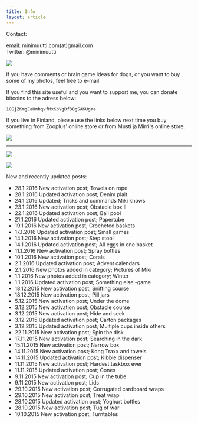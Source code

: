```yaml
---
title: Info
layout: article
---
```


Contact:

email: minimuutti.com(at)gmail.com<br/>
Twitter: @minimuutti

![](https://lh3.googleusercontent.com/rUi_U-5Iu5bgA0h60ykYVrw8kV3k10DMccmLkt_t2Vs=w245)

If you have comments or brain game ideas for dogs, or you want to buy some of my photos, feel free to e-mail. 

If you find this site useful and you want to support me, you can donate bitcoins to the adress below:

	1CGjZKmgEaHmbqvfMxKbVgDf38gSAKUgYa

If you live in Finland, please use the links below next time you buy something from Zooplus' online store or from Musti ja Mirri's online store.

![](https://lh3.googleusercontent.com/AUAaUSf6KumRNBu44AgfXremIwS_DS6kP-EGC-d5zdEzurjUwdJoeR1QUa9AaQsgEk1hxPZELxkwdadQxd-b5yxb4GDJ6wc1g25aaCr6p9i3ehd2NTOp2BAd5oS6qroPWXxK6y3IBR7V_YCAKHUJc6LA8xx8p0JeF2TAkWy3xoYytoH26VrFdcL0G580DJekLAK-uAIpdHR-bIlLeAqW6Dhm_ehDtQ1lAKCtW1Fkip-8cwsXa1l5pL6uVX0qhu7YkyC3jPuPHvM1e7uxl3yGJ6fEuqhkkXpDfsWOngwM5HgMlptwlAn3IOpzF871G391pG_Uun3AnV9uZKB-Stw2tXRBSxI0yGUZS8wUZvfwm1xZxhSolKk61-K2RrFbsaiUD2d6MJfIU0wNgPG4amII2gCUsjdzLdI0UjSVNyiCelgv9Ssa70kIkl7r6PAEetuSuSwxb_k7UVaso1vhIqKt40enZrsrVNb6BDFhYjGcGpxi289qlQ8aDJU4JknloqaZkCLEQS5Fo2AiAfyiOZMG9drVsNqxJErttO6Pl31CmsY=w447)

---

[![](https://lh3.googleusercontent.com/MKwfsbFq7uu2wQQcpBMKzbeTWG_X6GHIw91FFzQ2LGw=w447)](http://clk.tradedoubler.com/click?p(210840)a(2526211)g(19927404)url(http://www.zooplus.fi/))

[![](https://lh3.googleusercontent.com/UZD-YzdoKAGryUkQuoqAk57k_KeHYAZov20i14umJcM=w447)](http://clk.tradedoubler.com/click?p(240480)a(2526211)g(21401374)url(https://www.mustijamirri.fi/))

New and recently updated posts:

* 28.1.2016 New activation post; Towels on rope
* 28.1.2016 Updated activation post; Denim plait
* 24.1.2016 Updated; Tricks and commands Miki knows
* 23.1.2016 New activation post; Obstacle box II
* 22.1.2016 Updated activation post; Ball pool
* 21.1.2016 Updated activation post; Papertube
* 19.1.2016 New activation post; Crocheted baskets
* 17.1.2016 Updated activation post; Small games
* 14.1.2016 New activation post; Step stool
* 14.1.2016 Updated activation post; All eggs in one basket
* 11.1.2016 New activation post; Spray bottles
* 10.1.2016 New activation post; Corals
* 2.1.2016 Updated activation post; Advent calendars
* 2.1.2016 New photos added in category; Pictures of Miki
* 1.1.2016 New photos added in category; Winter
* 1.1.2016 Updated activation post; Something else -game
* 18.12.2015 New activation post; Sniffing course
* 18.12.2015 New activation post; Pill jars
* 5.12.2015 New activation post; Under the dome
* 3.12.2015 New activation post; Obstacle course
* 3.12.2015 New activation post; Hide and seek
* 3.12.2015 Updated activation post; Carton packages
* 3.12.2015 Updated activation post; Multiple cups inside others
* 22.11.2015 New activation post; Spin the disk
* 17.11.2015 New activation post; Searching in the dark
* 15.11.2015 New activation post; Narrow box
* 14.11.2015 New activation post; Kong Traxx and towels
* 14.11.2015 Updated activation post; Kibble dispenser
* 11.11.2015 New activation post; Hardest taskbox ever
* 11.11.2015 Updated activation post; Cones
* 9.11.2015 New activation post; Cup in the tube
* 9.11.2015 New activation post; Lids
* 29.10.2015 New activation post; Corrugated cardboard wraps
* 29.10.2015 New activation post; Treat wrap
* 28.10.2015 Updated activation post; Yoghurt bottles
* 28.10.2015 New activation post; Tug of war
* 10.10.2015 New activation post; Turntables
